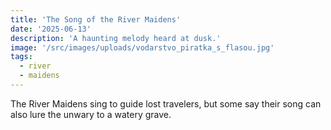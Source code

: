 ```yaml
---
title: 'The Song of the River Maidens'
date: '2025-06-13'
description: 'A haunting melody heard at dusk.'
image: '/src/images/uploads/vodarstvo_piratka_s_flasou.jpg'
tags:
  - river
  - maidens
---
```


The River Maidens sing to guide lost travelers, but some say their song can also lure the unwary to a watery grave.
